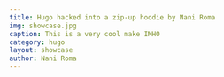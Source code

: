 ```yaml
---
title: Hugo hacked into a zip-up hoodie by Nani Roma
img: showcase.jpg
caption: This is a very cool make IMHO
category: hugo
layout: showcase
author: Nani Roma
---
```

